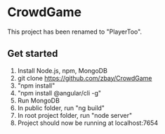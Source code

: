 # CrowdGame

This project has been renamed to "PlayerToo".

## Get started
1. Install Node.js, npm, MongoDB
2. git clone https://github.com/zbay/CrowdGame
2. "npm install"
3. "npm install @angular/cli -g"
4. Run MongoDB
5. In public folder, run "ng build"
6. In root project folder, run "node server"
7. Project should now be running at localhost:7654
